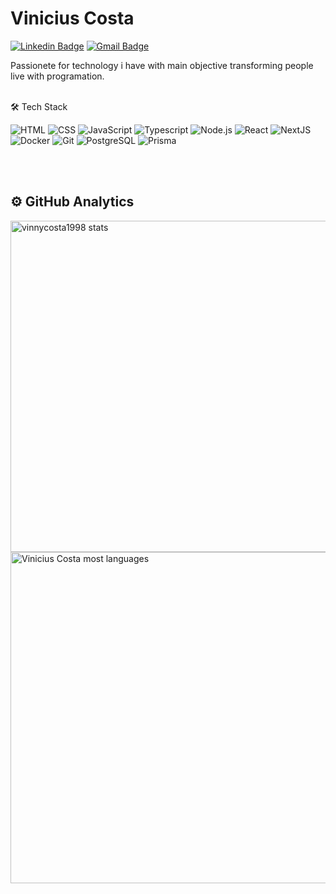 
# Vinicius Costa

[![Linkedin Badge](https://img.shields.io/badge/-Vinicius%20Costa-00875f?style=flat-square&logo=Linkedin&logoColor=white&link=https://www.linkedin.com/in/vinnycosta9898/)](https://www.linkedin.com/in/vinnycosta9898/) 
[![Gmail Badge](https://img.shields.io/badge/-viniciuscostadealmeida98@gmail.com-00875f?style=flat-square&logo=Gmail&logoColor=white&link=mailto:viniciuscostadealmeida98@gmail.com)](mailto:viniciuscostadealmeida98@gmail.com)

Passionete for technology i have with main objective transforming people live with programation.
<br><br>

🛠 Tech Stack

![HTML](https://img.shields.io/badge/-HTML-05122A?style=flat&logo=HTML5)
![CSS](https://img.shields.io/badge/-CSS-05122A?style=flat&logo=CSS3&logoColor=1572B6)
![JavaScript](https://img.shields.io/badge/-JavaScript-05122A?style=flat&logo=javascript)
![Typescript](https://img.shields.io/badge/-Typescript-05122A?style=flat&logo=typescript)
![Node.js](https://img.shields.io/badge/-Node.js-05122A?style=flat&logo=node.js)
![React](https://img.shields.io/badge/-React-05122A?style=flat&logo=react)
![NextJS](https://img.shields.io/badge/-NextJS-05122A?style=flat&logo=nextjs)
![Docker](https://img.shields.io/badge/-Docker-05122A?style=flat&logo=docker)
![Git](https://img.shields.io/badge/-Git-05122A?style=flat&logo=git)
![PostgreSQL](https://img.shields.io/badge/-PostgreSQL-05122A?style=flat&logo=postgresql)
![Prisma](https://img.shields.io/badge/-Prisma-05122A?style=flat&logo=prisma)

<br><br>

## ⚙️ GitHub Analytics

<p align="left">
<img width="530em" src="https://github-readme-stats.vercel.app/api?username=vinnycosta1998&show_icons=true&theme=vision-friendly-dark" alt="vinnycosta1998 stats"/>
<img width="530em" src="https://github-readme-stats.vercel.app/api/top-langs/?username=vinnycosta1998&layout=compact&theme=vision-friendly-dark" alt="Vinicius Costa most languages"/>
</p>
